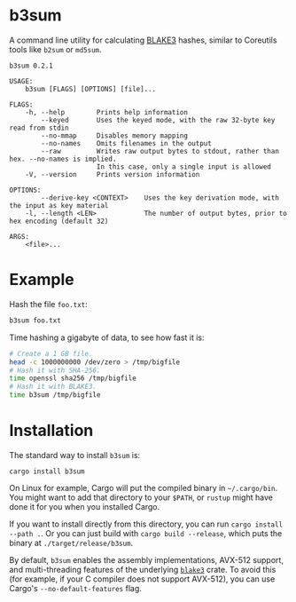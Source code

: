 # b3sum

A command line utility for calculating
[BLAKE3](https://github.com/BLAKE3-team/BLAKE3) hashes, similar to
Coreutils tools like `b2sum` or `md5sum`.

```
b3sum 0.2.1

USAGE:
    b3sum [FLAGS] [OPTIONS] [file]...

FLAGS:
    -h, --help        Prints help information
        --keyed       Uses the keyed mode, with the raw 32-byte key read from stdin
        --no-mmap     Disables memory mapping
        --no-names    Omits filenames in the output
        --raw         Writes raw output bytes to stdout, rather than hex. --no-names is implied.
                      In this case, only a single input is allowed
    -V, --version     Prints version information

OPTIONS:
        --derive-key <CONTEXT>    Uses the key derivation mode, with the input as key material
    -l, --length <LEN>            The number of output bytes, prior to hex encoding (default 32)

ARGS:
    <file>...
```

# Example

Hash the file `foo.txt`:

```bash
b3sum foo.txt
```

Time hashing a gigabyte of data, to see how fast it is:

```bash
# Create a 1 GB file.
head -c 1000000000 /dev/zero > /tmp/bigfile
# Hash it with SHA-256.
time openssl sha256 /tmp/bigfile
# Hash it with BLAKE3.
time b3sum /tmp/bigfile
```


# Installation

The standard way to install `b3sum` is:

```
cargo install b3sum
```

On Linux for example, Cargo will put the compiled binary in
`~/.cargo/bin`. You might want to add that directory to your `$PATH`, or
`rustup` might have done it for you when you installed Cargo.

If you want to install directly from this directory, you can run `cargo
install --path .`. Or you can just build with `cargo build --release`,
which puts the binary at `./target/release/b3sum`.

By default, `b3sum` enables the assembly implementations, AVX-512
support, and multi-threading features of the underlying
[`blake3`](https://crates.io/crates/blake3) crate. To avoid this (for
example, if your C compiler does not support AVX-512), you can use
Cargo's `--no-default-features` flag.
